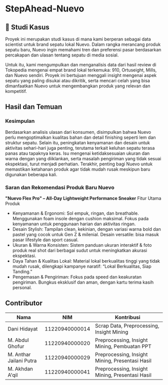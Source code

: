 # StepAhead-Nuevo

## 📘 Studi Kasus
Proyek ini merupakan studi kasus di mana kami berperan sebagai data scientist untuk brand sepatu lokal Nuevo. Dalam rangka merancang produk sepatu baru, Nuevo ingin memahami tren dan preferensi pasar berdasarkan percakapan dan ulasan tentang sepatu di media sosial.

Untuk itu, kami mengumpulkan dan menganalisis data dari hasil review di Tokopedia mengenai empat brand lokal terkemuka: 910, Ortuseight, Mills, dan Nuevo sendiri. Proyek ini bertujuan menggali insight mengenai aspek sepatu yang paling disukai atau dikritik, serta mencari celah yang bisa dimanfaatkan Nuevo untuk mengembangkan produk yang relevan dan kompetitif.

## Hasil dan Temuan
### Kesimpulan
Berdasarkan analisis ulasan dari konsumen, disimpulkan bahwa Nuevo perlu mengoptimalkan kualitas bahan dan detail finishing seperti lem dan struktur sepatu. Selain itu, peningkatan kenyamanan dan desain untuk aktivitas sehari-hari juga penting, terutama terkait keluhan sepatu terasa panas atau tapaknya keras. Isu mengenai ketidaksesuaian ukuran dan warna dengan yang diiklankan, serta masalah pengiriman yang tidak sesuai ekspektasi, turut menjadi perhatian. Terakhir, penting bagi Nuevo untuk memastikan ketahanan produk agar tidak mudah rusak meskipun baru digunakan beberapa kali.

### Saran dan Rekomendasi Produk Baru Nuevo
**"Nuevo Flex Pro" – All-Day Lightweight Performance Sneaker**
Fitur Utama Produk
- Kenyamanan & Ergonomi:
Sol empuk, ringan, dan breathable. Menggunakan foam insole dengan cushion maksimal. Fokus pada kenyamanan untuk penggunaan harian dan aktivitas ringan.
- Desain Stylish:
Tampilan clean, kekinian, dengan variasi warna bold dan pastel yang cocok untuk Gen Z & milenial. Desain versatile: bisa masuk pasar lifestyle dan sport casual.
- Ukuran & Warna Konsisten:
Sistem panduan ukuran interaktif & foto produk real shot dari berbagai sudut untuk meningkatkan akurasi ekspektasi.
- Daya Tahan & Kualitas Lokal:
Material lokal berkualitas tinggi yang tidak mudah rusak, dilengkapi kampanye naratif: “Lokal Berkualitas, Siap Tanding.”
- Pengemasan & Pengiriman:
Fokus pada speed dan keakuratan pengiriman. Bungkus eksklusif dan aman, dengan kartu terima kasih personal.

## Contributor
| Nama                          | NIM            | Kontribusi                                             |
| ----------------------------- | -------------- | ------------------------------------------------------ |
| Dani Hidayat                  | 11220940000014 | Scrap Data, Preprocessing, Insight Mining              |
| M. Abdul Ghofur               | 11220940000020 | Preprocessing, Insight Mining, Pembuatan PPT           |
| M. Anthar Jailani Putra       | 11220940000029 | Preprocessing, Insight Mining, Presentasi Hasil        |
| M. Akhdan A'qil               | 11220940000041 | Preprocessing, Insight Mining, Presentasi Hasil        |
